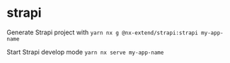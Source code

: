 # strapi

Generate Strapi project with `yarn nx g @nx-extend/strapi:strapi my-app-name`

Start Strapi develop mode `yarn nx serve my-app-name`
